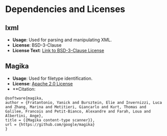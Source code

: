 # Dependencies and Licenses

## lxml
- **Usage**: Used for parsing and manipulating XML.
- **License**: BSD-3-Clause
- **License Text**: [Link to BSD-3-Clause License](https://opensource.org/licenses/BSD-3-Clause)
## Magika
- **Usage**: Used for filetype identification.
- **License**: [Apache 2.0 License](./LICENSES/Apache-2.0.txt)
- **Citation: 
```
@software{magika,
author = {Fratantonio, Yanick and Bursztein, Elie and Invernizzi, Luca and Zhang, Marina and Metitieri, Giancarlo and Kurt, Thomas and Galilee, Francois and Petit-Bianco, Alexandre and Farah, Loua and Albertini, Ange},
title = {{Magika content-type scanner}},
url = {https://github.com/google/magika}
}
```
